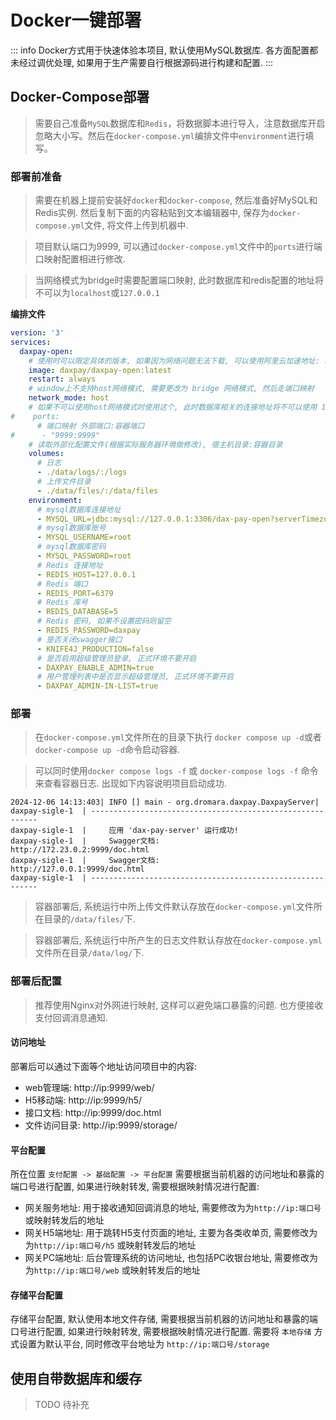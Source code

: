 # Docker一键部署
::: info
Docker方式用于快速体验本项目, 默认使用MySQL数据库. 各方面配置都未经过调优处理, 如果用于生产需要自行根据源码进行构建和配置.
:::

## Docker-Compose部署
> 需要自己准备`MySQL`数据库和`Redis`，将数据脚本进行导入，注意数据库开启忽略大小写。然后在`docker-compose.yml`编排文件中`environment`进行填写。
### 部署前准备
> 需要在机器上提前安装好`docker`和`docker-compose`, 然后准备好MySQL和Redis实例. 
> 然后复制下面的内容粘贴到文本编辑器中, 保存为`docker-compose.yml`文件, 将文件上传到机器中.

> 项目默认端口为9999, 可以通过`docker-compose.yml`文件中的`ports`进行端口映射配置相进行修改.

> 当网络模式为bridge时需要配置端口映射, 此时数据库和redis配置的地址将不可以为`localhost`或`127.0.0.1`

**编排文件**
```yaml
version: '3'
services:
  daxpay-open:
    # 使用时可以限定具体的版本, 如果因为网络问题无法下载, 可以使用阿里云加速地址: registry.cn-beijing.aliyuncs.com/daxpay/daxpay-open:latest
    image: daxpay/daxpay-open:latest
    restart: always
    # window上不支持host网络模式, 需要更改为 bridge 网络模式, 然后走端口映射
    network_mode: host
    # 如果不可以使用host网络模式时使用这个, 此时数据库相关的连接地址将不可以使用 127.0.0.1
#    ports:
      # 端口映射 外部端口:容器端口
#      - "9999:9999"
    # 读取外部化配置文件(根据实际服务器环境做修改), 宿主机目录:容器目录
    volumes:
      # 日志
      - ./data/logs/:/logs
      # 上传文件目录
      - ./data/files/:/data/files
    environment:
      # mysql数据库连接地址
      - MYSQL_URL=jdbc:mysql://127.0.0.1:3306/dax-pay-open?serverTimezone=GMT%2B8&characterEncoding=utf8&allowplusQueries=true&useSSL=false&nullCatalogMeansCurrent=true&allowPublicKeyRetrieval=true
      # mysql数据库账号
      - MYSQL_USERNAME=root
      # mysql数据库密码
      - MYSQL_PASSWORD=root
      # Redis 连接地址
      - REDIS_HOST=127.0.0.1
      # Redis 端口
      - REDIS_PORT=6379
      # Redis 库号
      - REDIS_DATABASE=5
      # Redis 密码, 如果不设置密码则留空
      - REDIS_PASSWORD=daxpay
      # 是否关闭swagger接口
      - KNIFE4J_PRODUCTION=false
      # 是否启用超级管理员登录, 正式环境不要开启
      - DAXPAY_ENABLE_ADMIN=true
      # 用户管理列表中是否显示超级管理员, 正式环境不要开启
      - DAXPAY_ADMIN-IN-LIST=true

```
### 部署

> 在`docker-compose.yml`文件所在的目录下执行 `docker compose up -d`或者 `docker-compose up -d`命令启动容器. 

> 可以同时使用`docker compose logs -f` 或 `docker-compose logs -f` 命令来查看容器日志. 出现如下内容说明项目启动成功.


```shell
2024-12-06 14:13:403| INFO [] main - org.dromara.daxpay.DaxpayServer|
daxpay-sigle-1  | ----------------------------------------------------------
daxpay-sigle-1  |     应用 'dax-pay-server' 运行成功!
daxpay-sigle-1  |     Swagger文档:              http://172.23.0.2:9999/doc.html
daxpay-sigle-1  |     Swagger文档:              http://127.0.0.1:9999/doc.html
daxpay-sigle-1  | ----------------------------------------------------------
```

> 容器部署后, 系统运行中所上传文件默认存放在`docker-compose.yml`文件所在目录的`/data/files/`下.

> 容器部署后, 系统运行中所产生的日志文件默认存放在`docker-compose.yml`文件所在目录`/data/log/`下.

### 部署后配置
> 推荐使用Nginx对外网进行映射, 这样可以避免端口暴露的问题. 也方便接收支付回调消息通知.
#### 访问地址
部署后可以通过下面等个地址访问项目中的内容:
- web管理端: http://ip:9999/web/
- H5移动端: http://ip:9999/h5/
- 接口文档: http://ip:9999/doc.html
- 文件访问目录: http://ip:9999/storage/

#### 平台配置
所在位置 `支付配置 -> 基础配置 -> 平台配置` 需要根据当前机器的访问地址和暴露的端口号进行配置, 如果进行映射转发, 需要根据映射情况进行配置: 
- 网关服务地址: 用于接收通知回调消息的地址, 需要修改为为`http://ip:端口号` 或映射转发后的地址
- 网关H5端地址: 用于跳转H5支付页面的地址, 主要为各类收单页, 需要修改为为`http://ip:端口号/h5` 或映射转发后的地址
- 网关PC端地址: 后台管理系统的访问地址, 也包括PC收银台地址, 需要修改为为`http://ip:端口号/web` 或映射转发后的地址

#### 存储平台配置
存储平台配置, 默认使用本地文件存储, 需要根据当前机器的访问地址和暴露的端口号进行配置, 如果进行映射转发, 需要根据映射情况进行配置. 
需要将 `本地存储` 方式设置为默认平台, 同时修改平台地址为 `http://ip:端口号/storage`

## 使用自带数据库和缓存
> TODO 待补充


